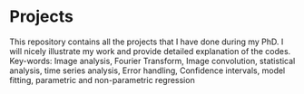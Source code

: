 # Projects
This repository contains all the projects that I have done during my PhD. I will nicely illustrate my work and provide detailed explanation of the codes.
Key-words: Image analysis, Fourier Transform, Image convolution, statistical analysis, time series analysis, Error handling, Confidence intervals, model fitting, parametric and non-parametric regression
